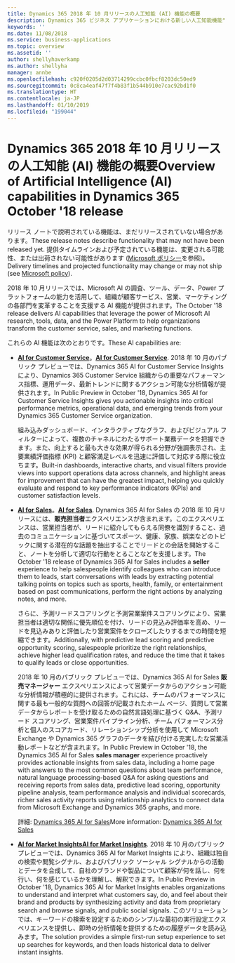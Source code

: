 ```yaml
---
title: Dynamics 365 2018 年 10 月リリースの人工知能 (AI) 機能の概要
description: Dynamics 365 ビジネス アプリケーションにおける新しい人工知能機能"
keywords: ''
ms.date: 11/08/2018
ms.service: business-applications
ms.topic: overview
ms.assetid: ''
author: shellyhaverkamp
ms.author: shellyha
manager: annbe
ms.openlocfilehash: c920f0205d2d03714299ccbc0fbcf8203dc50ed9
ms.sourcegitcommit: 0c8ca4eaf47f7f4b83f1b544b910e7cac92bd1f0
ms.translationtype: HT
ms.contentlocale: ja-JP
ms.lasthandoff: 01/10/2019
ms.locfileid: "199044"
---
```

#  <a name="overview-of-artificial-intelligence-ai-capabilities-in-dynamics-365-october-18-release"></a><span data-ttu-id="b7163-103">Dynamics 365 2018 年 10 月リリースの人工知能 (AI) 機能の概要</span><span class="sxs-lookup"><span data-stu-id="b7163-103">Overview of Artificial Intelligence (AI) capabilities in Dynamics 365 October '18 release</span></span> 

<span data-ttu-id="b7163-104">リリース ノートで説明されている機能は、まだリリースされていない場合があります。</span><span class="sxs-lookup"><span data-stu-id="b7163-104">These release notes describe functionality that may not have been released yet.</span></span> <span data-ttu-id="b7163-105">提供タイムラインおよび予定されている機能は、変更される可能性、または出荷されない可能性があります ([Microsoft ポリシー](https://go.microsoft.com/fwlink/p/?linkid=2007332)を参照)。</span><span class="sxs-lookup"><span data-stu-id="b7163-105">Delivery timelines and projected functionality may change or may not ship (see [Microsoft policy](https://go.microsoft.com/fwlink/p/?linkid=2007332)).</span></span>

<span data-ttu-id="b7163-106">2018 年 10 月リリースでは、Microsoft AI の調査、ツール、データ、Power プラットフォームの能力を活用して、組織が顧客サービス、営業、マーケティングの各部門を変革することを支援する AI 機能が提供されます。</span><span class="sxs-lookup"><span data-stu-id="b7163-106">The October '18 release delivers AI capabilities that leverage the power of Microsoft AI research, tools, data, and the Power Platform to help organizations transform the customer service, sales, and marketing functions.</span></span> 

<span data-ttu-id="b7163-107">これらの AI 機能は次のとおりです。</span><span class="sxs-lookup"><span data-stu-id="b7163-107">These AI capabilities are:</span></span>

- <span data-ttu-id="b7163-108">**[AI for Customer Service](dynamics365-ai-customer-service-insights.md)**。</span><span class="sxs-lookup"><span data-stu-id="b7163-108">**[AI for Customer Service](dynamics365-ai-customer-service-insights.md)**.</span></span> <span data-ttu-id="b7163-109">2018 年 10 月のパブリック プレビューでは、Dynamics 365 AI for Customer Service Insights により、Dynamics 365 Customer Service 組織からの重要なパフォーマンス指標、運用データ、最新トレンドに関するアクション可能な分析情報が提供されます。</span><span class="sxs-lookup"><span data-stu-id="b7163-109">In Public Preview in October '18, Dynamics 365 AI for Customer Service Insights gives you actionable insights into critical performance metrics, operational data, and emerging trends from your Dynamics 365 Customer Service organization.</span></span> 

   <span data-ttu-id="b7163-110">組み込みダッシュボード、インタラクティブなグラフ、およびビジュアル フィルターによって、複数のチャネルにわたるサポート業務データを把握できます。また、向上すると最も大きな効果が得られる分野が強調表示され、主要業績評価指標 (KPI) と顧客満足レベルを迅速に評価して対応する際に役立ちます。</span><span class="sxs-lookup"><span data-stu-id="b7163-110">Built-in dashboards, interactive charts, and visual filters provide views into support operations data across channels, and highlight areas for improvement that can have the greatest impact, helping you quickly evaluate and respond to key performance indicators (KPIs) and customer satisfaction levels.</span></span> 

- <span data-ttu-id="b7163-111">**[AI for Sales](ai-sales.md)**。</span><span class="sxs-lookup"><span data-stu-id="b7163-111">**[AI for Sales](ai-sales.md)**.</span></span> <span data-ttu-id="b7163-112">Dynamics 365 AI for Sales の 2018 年 10 月リリースには、**販売担当者**エクスペリエンスが含まれます。このエクスペリエンスは、営業担当者が、リードに紹介してもらえる同僚を識別すること、過去のコミュニケーションに基づいてスポーツ、健康、家族、娯楽などのトピックに関する潜在的な話題を抽出することでリードとの会話を開始すること、ノートを分析して適切な行動をとることなどを支援します。</span><span class="sxs-lookup"><span data-stu-id="b7163-112">The October '18 release of Dynamics 365 AI for Sales includes a **seller** experience to help salespeople identify colleagues who can introduce them to leads, start conversations with leads by extracting potential talking points on topics such as sports, health, family, or entertainment based on past communications, perform the right actions by analyzing notes, and more.</span></span> 

   <span data-ttu-id="b7163-113">さらに、予測リードスコアリングと予測営業案件スコアリングにより、営業担当者は適切な関係に優先順位を付け、リードの見込み評価率を高め、リードを見込みありと評価したり営業案件をクローズしたりするまでの時間を短縮できます。</span><span class="sxs-lookup"><span data-stu-id="b7163-113">Additionally, with predictive lead scoring and predictive opportunity scoring, salespeople prioritize the right relationships, achieve higher lead qualification rates, and reduce the time that it takes to qualify leads or close opportunities.</span></span> 
   
   <span data-ttu-id="b7163-114">2018 年 10 月のパブリック プレビューでは、Dynamics 365 AI for Sales **販売マネージャー** エクスペリエンスによって営業データからのアクション可能な分析情報が積極的に提供されます。これには、チームのパフォーマンスに関する最も一般的な質問への回答が記載されたホーム ページ、質問して営業データからレポートを受け取るための自然言語処理に基づく Q&A、予測リード スコアリング、営業案件パイプライン分析、チーム パフォーマンス分析と個人のスコアカード、リレーションシップ分析を使用して Microsoft Exchange や Dynamics 365 グラフのデータを結び付ける充実したな営業活動レポートなどが含まれます。</span><span class="sxs-lookup"><span data-stu-id="b7163-114">In Public Preview in October '18, the Dynamics 365 AI for Sales **sales manager** experience proactively provides actionable insights from sales data, including a home page with answers to the most common questions about team performance, natural language processing-based Q&A for asking questions and receiving reports from sales data, predictive lead scoring, opportunity pipeline analysis, team performance analysis and individual scorecards, richer sales activity reports using relationship analytics to connect data from Microsoft Exchange and Dynamics 365 graphs, and more.</span></span>
    
   <span data-ttu-id="b7163-115">詳細: [Dynamics 365 AI for Sales](https://docs.microsoft.com/dynamics365/ai/sales/help-hub)</span><span class="sxs-lookup"><span data-stu-id="b7163-115">More information: [Dynamics 365 AI for Sales](https://docs.microsoft.com/dynamics365/ai/sales/help-hub)</span></span> 

- <span data-ttu-id="b7163-116">**[AI for Market Insights](../market-insights/index.md)**</span><span class="sxs-lookup"><span data-stu-id="b7163-116">**[AI for Market Insights](../market-insights/index.md)**.</span></span> <span data-ttu-id="b7163-117">2018 年 10 月のパブリック プレビューでは、Dynamics 365 AI for Market Insights により、組織は独自の検索や閲覧シグナル、およびパブリック ソーシャル シグナルからの活動とデータを合成して、自社のブランドや製品について顧客が何を話し、何を行い、何を感じているかを理解し、解釈できます。</span><span class="sxs-lookup"><span data-stu-id="b7163-117">In Public Preview in October '18, Dynamics 365 AI for Market Insights enables organizations to understand and interpret what customers say, do, and feel about their brand and products by synthesizing activity and data from proprietary search and browse signals, and public social signals.</span></span> <span data-ttu-id="b7163-118">このソリューションでは、キーワードの検索を設定するためのシンプルな最初の実行設定エクスペリエンスを提供し、即時の分析情報を提供するための履歴データを読み込みます。</span><span class="sxs-lookup"><span data-stu-id="b7163-118">The solution provides a simple first-run setup experience to set up searches for keywords, and then loads historical data to deliver instant insights.</span></span>
   
  



